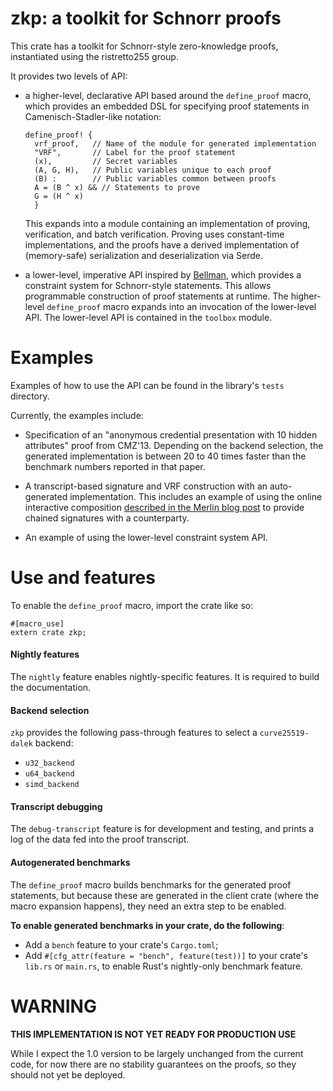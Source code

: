 # zkp: a toolkit for Schnorr proofs

This crate has a toolkit for Schnorr-style zero-knowledge proofs,
instantiated using the ristretto255 group.

It provides two levels of API:

* a higher-level, declarative API based around the `define_proof` macro,
  which provides an embedded DSL for specifying proof statements in
  Camenisch-Stadler-like notation:
  ```
  define_proof! {
    vrf_proof,   // Name of the module for generated implementation
    "VRF",       // Label for the proof statement
    (x),         // Secret variables
    (A, G, H),   // Public variables unique to each proof
    (B) :        // Public variables common between proofs
    A = (B ^ x) && // Statements to prove
    G = (H ^ x) 
    }
  ```
  This expands into a module containing an implementation of proving,
  verification, and batch verification.  Proving uses constant-time
  implementations, and the proofs have a derived implementation of
  (memory-safe) serialization and deserialization via Serde.

* a lower-level, imperative API inspired by [Bellman][bellman], which
  provides a constraint system for Schnorr-style statements.  This
  allows programmable construction of proof statements at runtime.  The
  higher-level `define_proof` macro expands into an invocation of the
  lower-level API.
  The lower-level API is contained in the `toolbox` module.

# Examples

Examples of how to use the API can be found in the library's `tests`
directory.

Currently, the examples include:

* Specification of an "anonymous credential presentation with 10 hidden
  attributes" proof from CMZ'13.  Depending on the backend selection, the
  generated implementation is between 20 to 40 times faster than the benchmark
  numbers reported in that paper.

* A transcript-based signature and VRF construction with an auto-generated
  implementation.  This includes an example of using the online interactive
  composition [described in the Merlin blog post][merlin_blog] to provide chained
  signatures with a counterparty.

* An example of using the lower-level constraint system API.


# Use and features

To enable the `define_proof` macro, import the crate like so:
```
#[macro_use]
extern crate zkp;
```

#### Nightly features

The `nightly` feature enables nightly-specific features.  It is required
to build the documentation.

#### Backend selection

`zkp` provides the following pass-through features to select a
`curve25519-dalek` backend:

* `u32_backend`
* `u64_backend`
* `simd_backend`

#### Transcript debugging

The `debug-transcript` feature is for development and testing, and
prints a log of the data fed into the proof transcript.

#### Autogenerated benchmarks

The `define_proof` macro builds benchmarks for the generated proof
statements, but because these are generated in the client crate (where
the macro expansion happens), they need an extra step to be enabled.

**To enable generated benchmarks in your crate, do the following**:

* Add a `bench` feature to your crate's `Cargo.toml`;
* Add `#[cfg_attr(feature = "bench", feature(test))]` to your crate's
  `lib.rs` or `main.rs`, to enable Rust's nightly-only benchmark
  feature.

# WARNING

**THIS IMPLEMENTATION IS NOT YET READY FOR PRODUCTION USE**

While I expect the 1.0 version to be largely unchanged from the current
code, for now there are no stability guarantees on the proofs, so they
should not yet be deployed.

[bellman]: https://github.com/zkcrypto/bellman
[merlin_blog]: https://medium.com/@hdevalence/merlin-flexible-composable-transcripts-for-zero-knowledge-proofs-28d9fda22d9a
